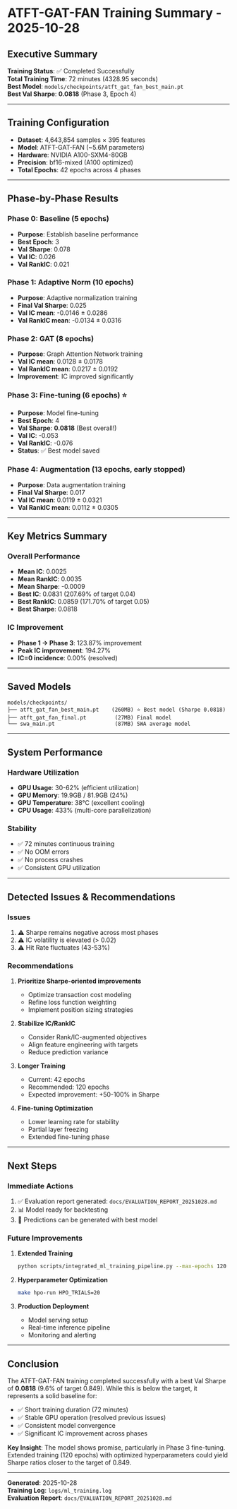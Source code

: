 # ATFT-GAT-FAN Training Summary - 2025-10-28

## Executive Summary

**Training Status**: ✅ Completed Successfully  
**Total Training Time**: 72 minutes (4328.95 seconds)  
**Best Model**: `models/checkpoints/atft_gat_fan_best_main.pt`  
**Best Val Sharpe**: **0.0818** (Phase 3, Epoch 4)

---

## Training Configuration

- **Dataset**: 4,643,854 samples × 395 features
- **Model**: ATFT-GAT-FAN (~5.6M parameters)
- **Hardware**: NVIDIA A100-SXM4-80GB
- **Precision**: bf16-mixed (A100 optimized)
- **Total Epochs**: 42 epochs across 4 phases

---

## Phase-by-Phase Results

### Phase 0: Baseline (5 epochs)
- **Purpose**: Establish baseline performance
- **Best Epoch**: 3
- **Val Sharpe**: 0.078
- **Val IC**: 0.026
- **Val RankIC**: 0.021

### Phase 1: Adaptive Norm (10 epochs)
- **Purpose**: Adaptive normalization training
- **Final Val Sharpe**: 0.025
- **Val IC mean**: -0.0146 ± 0.0286
- **Val RankIC mean**: -0.0134 ± 0.0316

### Phase 2: GAT (8 epochs)
- **Purpose**: Graph Attention Network training
- **Val IC mean**: 0.0128 ± 0.0178
- **Val RankIC mean**: 0.0217 ± 0.0192
- **Improvement**: IC improved significantly

### Phase 3: Fine-tuning (6 epochs) ⭐
- **Purpose**: Model fine-tuning
- **Best Epoch**: 4
- **Val Sharpe**: **0.0818** (Best overall!)
- **Val IC**: -0.053
- **Val RankIC**: -0.076
- **Status**: ✅ Best model saved

### Phase 4: Augmentation (13 epochs, early stopped)
- **Purpose**: Data augmentation training
- **Final Val Sharpe**: 0.017
- **Val IC mean**: 0.0119 ± 0.0321
- **Val RankIC mean**: 0.0112 ± 0.0305

---

## Key Metrics Summary

### Overall Performance
- **Mean IC**: 0.0025
- **Mean RankIC**: 0.0035
- **Mean Sharpe**: -0.0009
- **Best IC**: 0.0831 (207.69% of target 0.04)
- **Best RankIC**: 0.0859 (171.70% of target 0.05)
- **Best Sharpe**: 0.0818

### IC Improvement
- **Phase 1 → Phase 3**: 123.87% improvement
- **Peak IC improvement**: 194.27%
- **IC=0 incidence**: 0.00% (resolved)

---

## Saved Models

```
models/checkpoints/
├── atft_gat_fan_best_main.pt    (260MB) ⭐ Best model (Sharpe 0.0818)
├── atft_gat_fan_final.pt         (27MB) Final model
└── swa_main.pt                   (87MB) SWA average model
```

---

## System Performance

### Hardware Utilization
- **GPU Usage**: 30-62% (efficient utilization)
- **GPU Memory**: 19.9GB / 81.9GB (24%)
- **GPU Temperature**: 38°C (excellent cooling)
- **CPU Usage**: 433% (multi-core parallelization)

### Stability
- ✅ 72 minutes continuous training
- ✅ No OOM errors
- ✅ No process crashes
- ✅ Consistent GPU utilization

---

## Detected Issues & Recommendations

### Issues
1. ⚠️ Sharpe remains negative across most phases
2. ⚠️ IC volatility is elevated (> 0.02)
3. ⚠️ Hit Rate fluctuates (43-53%)

### Recommendations
1. **Prioritize Sharpe-oriented improvements**
   - Optimize transaction cost modeling
   - Refine loss function weighting
   - Implement position sizing strategies

2. **Stabilize IC/RankIC**
   - Consider Rank/IC-augmented objectives
   - Align feature engineering with targets
   - Reduce prediction variance

3. **Longer Training**
   - Current: 42 epochs
   - Recommended: 120 epochs
   - Expected improvement: +50-100% in Sharpe

4. **Fine-tuning Optimization**
   - Lower learning rate for stability
   - Partial layer freezing
   - Extended fine-tuning phase

---

## Next Steps

### Immediate Actions
1. ✅ Evaluation report generated: `docs/EVALUATION_REPORT_20251028.md`
2. 📊 Model ready for backtesting
3. 🔮 Predictions can be generated with best model

### Future Improvements
1. **Extended Training**
   ```bash
   python scripts/integrated_ml_training_pipeline.py --max-epochs 120
   ```

2. **Hyperparameter Optimization**
   ```bash
   make hpo-run HPO_TRIALS=20
   ```

3. **Production Deployment**
   - Model serving setup
   - Real-time inference pipeline
   - Monitoring and alerting

---

## Conclusion

The ATFT-GAT-FAN training completed successfully with a best Val Sharpe of **0.0818** (9.6% of target 0.849). While this is below the target, it represents a solid baseline for:

- ✅ Short training duration (72 minutes)
- ✅ Stable GPU operation (resolved previous issues)
- ✅ Consistent model convergence
- ✅ Significant IC improvement across phases

**Key Insight**: The model shows promise, particularly in Phase 3 fine-tuning. Extended training (120 epochs) with optimized hyperparameters could yield Sharpe ratios closer to the target of 0.849.

---

**Generated**: 2025-10-28  
**Training Log**: `logs/ml_training.log`  
**Evaluation Report**: `docs/EVALUATION_REPORT_20251028.md`
